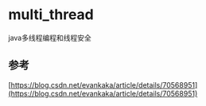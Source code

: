 # multi_thread
java多线程编程和线程安全


## 参考
[https://blog.csdn.net/evankaka/article/details/70568951](https://blog.csdn.net/evankaka/article/details/70568951)

